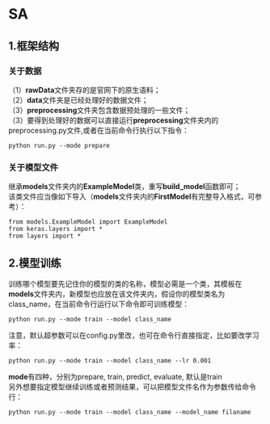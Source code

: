 # SA
## 1.框架结构
### 关于数据
（1）**rawData**文件夹存的是官网下的原生语料；  
（2）**data**文件夹是已经处理好的数据文件；  
（3）**preprocessing**文件夹包含数据预处理的一些文件；  
（3）要得到处理好的数据可以直接运行**preprocessing**文件夹内的preprocessing.py文件,或者在当前命令行执行以下指令：  

    python run.py --mode prepare   

### 关于模型文件
继承**models**文件夹内的**ExampleModel**类，重写**build_model**函数即可；  
该类文件应当像如下导入（**models**文件夹内的**FirstModel**有完整导入格式，可参考）：  

    from models.ExampleModel import ExampleModel
    from keras.layers import *
    from layers import *  
    
## 2.模型训练
训练哪个模型要先记住你的模型的类的名称，模型必需是一个类，其模板在**models**文件夹内，新模型也应放在该文件夹内，假设你的模型类名为class_name，在当前命令行运行以下命令即可训练模型：  

    python run.py --mode train --model class_name

注意，默认超参数可以在config.py里改，也可在命令行直接指定，比如要改学习率：  

    python run.py --mode train --model class_name --lr 0.001

**mode**有四种，分别为prepare, train, predict, evaluate, 默认是train  
另外想要指定模型继续训练或者预测结果，可以把模型文件名作为参数传给命令行：  

    python run.py --mode train --model class_name --model_name filaname   



